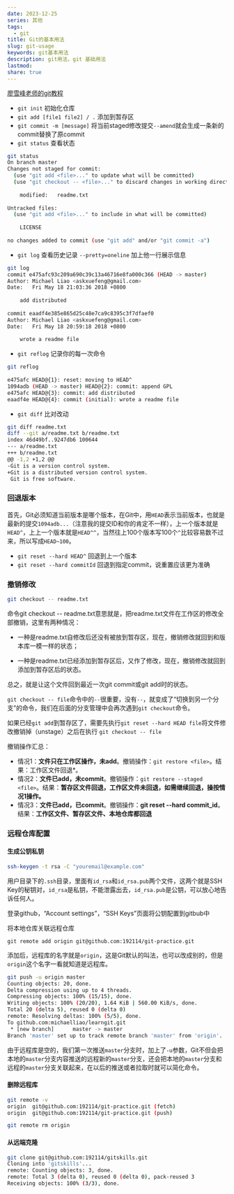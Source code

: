 ```yaml
---  
date: 2023-12-25  
series: 其他  
tags:  
  - git  
title: Git的基本用法  
slug: git-usage  
keywords: git基本用法  
description: git用法，git 基础用法  
lastmod:   
share: true  
---  
```

  
[廖雪峰老师的git教程](https://www.liaoxuefeng.com/wiki/896043488029600)  
  
- `git init` 初始化仓库  
- `git add [file1 file2] / .` 添加到暂存区  
- `git commit -m [message]` 将当前staged修改提交`--amend`就会生成一条新的commit替换了原commit  
- `git status` 查看状态  
  
``` Bash  
git status  
On branch master  
Changes not staged for commit:  
  (use "git add <file>..." to update what will be committed)  
  (use "git checkout -- <file>..." to discard changes in working directory)  
  
	modified:   readme.txt  
  
Untracked files:  
  (use "git add <file>..." to include in what will be committed)  
  
	LICENSE  
  
no changes added to commit (use "git add" and/or "git commit -a")  
```  
  
- `git log` 查看历史记录 `--pretty=oneline` 加上他一行展示信息  
  
``` Bash  
git log  
commit e475afc93c209a690c39c13a46716e8fa000c366 (HEAD -> master)  
Author: Michael Liao <askxuefeng@gmail.com>  
Date:   Fri May 18 21:03:36 2018 +0800  
  
    add distributed  
  
commit eaadf4e385e865d25c48e7ca9c8395c3f7dfaef0  
Author: Michael Liao <askxuefeng@gmail.com>  
Date:   Fri May 18 20:59:18 2018 +0800  
  
    wrote a readme file  
```  
  
- `git reflog` 记录你的每一次命令  
  
``` Bash  
git reflog  
  
e475afc HEAD@{1}: reset: moving to HEAD^  
1094adb (HEAD -> master) HEAD@{2}: commit: append GPL  
e475afc HEAD@{3}: commit: add distributed  
eaadf4e HEAD@{4}: commit (initial): wrote a readme file  
```  
  
- `git diff` 比对改动  
  
``` Bash  
git diff readme.txt   
diff --git a/readme.txt b/readme.txt  
index 46d49bf..9247db6 100644  
--- a/readme.txt  
+++ b/readme.txt  
@@ -1,2 +1,2 @@  
-Git is a version control system.  
+Git is a distributed version control system.  
 Git is free software.  
```  
### 回退版本  
  
首先，Git必须知道当前版本是哪个版本，在Git中，用`HEAD`表示当前版本，也就是最新的提交`1094adb...`（注意我的提交ID和你的肯定不一样），上一个版本就是`HEAD^`，上上一个版本就是`HEAD^^`，当然往上100个版本写100个`^`比较容易数不过来，所以写成`HEAD~100`。  
  
- `git reset --hard HEAD^` 回退到上一个版本   
- `git reset --hard commitId` 回退到指定commit，说重置应该更为准确  
  
### 撤销修改  
  
``` Bash  
git checkout -- readme.txt  
```  
  
命令git checkout -- readme.txt意思就是，把readme.txt文件在工作区的修改全部撤销，这里有两种情况：  
  
- 一种是readme.txt自修改后还没有被放到暂存区，现在，撤销修改就回到和版本库一模一样的状态；  
  
- 一种是readme.txt已经添加到暂存区后，又作了修改，现在，撤销修改就回到添加到暂存区后的状态。  
  
总之，就是让这个文件回到最近一次git commit或git add时的状态。  
  
`git checkout -- file`命令中的`--`很重要，没有`--`，就变成了“切换到另一个分支”的命令，我们在后面的分支管理中会再次遇到`git checkout`命令。  
  
如果已经`git add`到暂存区了，需要先执行`git reset --hard HEAD file`将文件修改撤销掉（unstage）之后在执行 `git checkout -- file`  
  
  
撤销操作汇总：  
  
- 情况1：**文件只在工作区操作，未add**。撤销操作：`git restore <file>`。结果：工作区文件回退*。  
- 情况2：**文件已add，未commit**。撤销操作：`git restore --staged <file>`。结果：**暂存区文件回退，工作区文件未回退，如需继续回退，操按情况1操作。**  
- 情况3：**文件已add，已commit**。撤销操作：**git reset --hard commit_id**。结果：**工作区文件、暂存区文件、本地仓库都回退**  
  
### 远程仓库配置  
#### 生成公钥私钥  
  
``` Bash  
ssh-keygen -t rsa -C "youremail@example.com"  
```  
用户目录下的`.ssh`目录，里面有`id_rsa`和`id_rsa.pub`两个文件，这两个就是SSH Key的秘钥对，`id_rsa`是私钥，不能泄露出去，`id_rsa.pub`是公钥，可以放心地告诉任何人。  
  
登录github，“Account settings”，“SSH Keys”页面将公钥配置到gitbub中  
  
将本地仓库关联远程仓库  
  
``` shell  
git remote add origin git@github.com:192114/git-practice.git  
```  
  
添加后，远程库的名字就是`origin`，这是Git默认的叫法，也可以改成别的，但是`origin`这个名字一看就知道是远程库。  
  
``` Bash  
git push -u origin master  
Counting objects: 20, done.  
Delta compression using up to 4 threads.  
Compressing objects: 100% (15/15), done.  
Writing objects: 100% (20/20), 1.64 KiB | 560.00 KiB/s, done.  
Total 20 (delta 5), reused 0 (delta 0)  
remote: Resolving deltas: 100% (5/5), done.  
To github.com:michaelliao/learngit.git  
 * [new branch]      master -> master  
Branch 'master' set up to track remote branch 'master' from 'origin'.  
```  
  
由于远程库是空的，我们第一次推送`master`分支时，加上了`-u`参数，Git不但会把本地的`master`分支内容推送的远程新的`master`分支，还会把本地的`master`分支和远程的`master`分支关联起来，在以后的推送或者拉取时就可以简化命令。  
  
#### 删除远程库  
  
``` Bash  
git remote -v  
origin  git@github.com:192114/git-practice.git (fetch)  
origin  git@github.com:192114/git-practice.git (push)  
```  
  
``` Bash  
git remote rm origin  
```  
  
#### 从远端克隆  
  
``` Bash  
git clone git@github.com:192114/gitskills.git  
Cloning into 'gitskills'...  
remote: Counting objects: 3, done.  
remote: Total 3 (delta 0), reused 0 (delta 0), pack-reused 3  
Receiving objects: 100% (3/3), done.  
```  
